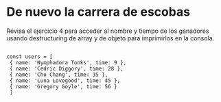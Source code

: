 # De nuevo la carrera de escobas

Revisa el ejercicio 4 para acceder al nombre y tiempo de los ganadores usando destructuring de
array y de objeto para imprimirlos en la consola.

```

const users = [
 { name: 'Nymphadora Tonks', time: 9 },
 { name: 'Cedric Diggory', time: 28 },
 { name: 'Cho Chang', time: 35 },
 { name: 'Luna Lovegood', time: 45 },
 { name: 'Gregory Goyle', time: 56 }
 ]
```
